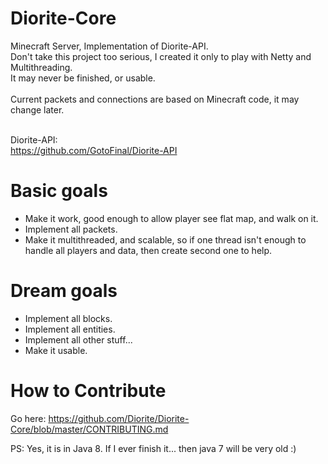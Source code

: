 # Diorite-Core
Minecraft Server, Implementation of Diorite-API. <br>
Don't take this project too serious, I created it only to play with Netty and Multithreading. <br>
It may never be finished, or usable.<br><br>
Current packets and connections are based on Minecraft code, it may change later.<br><br>

Diorite-API: <br>
https://github.com/GotoFinal/Diorite-API

# Basic goals
* Make it work, good enough to allow player see flat map, and walk on it.
* Implement all packets.
* Make it multithreaded, and scalable, so if one thread isn't enough to handle all players and data, then create second one to help.

# Dream goals
* Implement all blocks.
* Implement all entities.
* Implement all other stuff...
* Make it usable. 

# How to Contribute
Go here: https://github.com/Diorite/Diorite-Core/blob/master/CONTRIBUTING.md

PS: Yes, it is in Java 8. If I ever finish it... then java 7 will be very old :)
